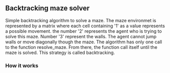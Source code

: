 ## Backtracking maze solver

Simple backtracking algorithm to solve a maze.
The maze environmet is represented by a matrix where each cell containing '1' as a value represents a possible movement. the number '2' represents the agent who is trying to solve this maze. Number '3' represent the walls. The agent cannot jump walls or move diagonally though the maze.
The algorithm has only one call to the function resolve_maze. From there, the function call itself until the maze is solved. This strategy is called backtracking.

### How it works

